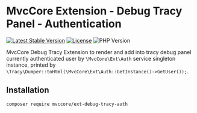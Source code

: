 # MvcCore Extension - Debug Tracy Panel - Authentication

[![Latest Stable Version](https://img.shields.io/badge/Stable-v4.1.0-brightgreen.svg?style=plastic)](https://github.com/mvccore/ext-debug-tracy-auth/releases)
[![License](https://img.shields.io/badge/Licence-BSD-brightgreen.svg?style=plastic)](https://mvccore.github.io/docs/mvccore/4.0.0/LICENCE.md)
![PHP Version](https://img.shields.io/badge/PHP->=5.3-brightgreen.svg?style=plastic)

MvcCore Debug Tracy Extension to render and add into tracy debug panel currently authenticated user by `\MvcCore\Ext\Auth` service singleton instance, printed by `\Tracy\Dumper::toHtml(\MvcCore\Ext\Auth::GetInstance()->GetUser());`.

## Installation
```shell
composer require mvccore/ext-debug-tracy-auth
```

